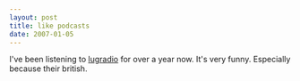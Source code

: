 ```yaml
---
layout: post
title: like podcasts
date: 2007-01-05
---
```


I've been listening to [lugradio](http://www.lugradio.com) for over a year now. It's very funny. Especially because their british.